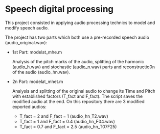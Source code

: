 # Speech digital processing

This project consisted in applying audio processing technics to model and modify speech audio.

The project has two parts which both use a pre-recorded speech audio (audio_original.wav):

- 1st Part: modelat_mhe.m 

    Analysis of the pitch marks of the audio, splitting of the harmonic (audio_h.wav) and stochastic (audio_n.wav) parts and reconstructio0n of the audio (audio_hn.wav).

- 2n Part: modelat_mhet.m

    Analysis and splitting of the original audio to change its Time and Pitch with established factors (T_fact and F_fact). The script saves the modified audio at the end. On this repository there are 3 modified exported audios: 
    - T_fact = 2 and F_fact = 1 (audio_hn_T2.wav)
    - T_fact = 1 and F_fact = 0.4 (audio_hn_F04.wav)
    - T_fact = 0.7 and F_fact = 2.5 (audio_hn_T07F25) 

    
